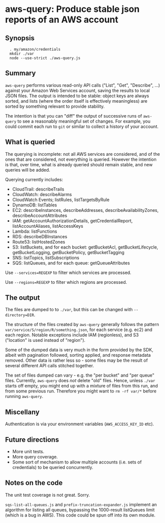 aws-query: Produce stable json reports of an AWS account
========================================================

Synopsis
--------

`  . my/amazon/credentials`  
`  mkdir ./var`  
`  node --use-strict ./aws-query.js`  

Summary
-------

`aws-query` performs various read-only API calls ("List", "Get", "Describe",
...) against your Amazon Web Services account, saving the results to local
JSON files.  The output is intended to be stable: object keys are always
sorted, and lists (where the order itself is effectively meaningless) are
sorted by something relevant to provide stability.

The intention is that you can "diff" the output of successive runs of
`aws-query` to see a reasonably meaningful set of changes.  For example, you
could commit each run to `git` or similar to collect a history of your
account.

What is queried
---------------

The querying is incomplete: not all AWS services are considered, and of the
ones that are considered, not everything is queried.  However the intention is
that, over time, what is already queried should remain stable, and new queries
will be added.

Querying currently includes:

 * CloudTrail: describeTrails
 * CloudWatch: describeAlarms
 * CloudWatch Events; listRules, listTargetsByRule
 * DynamoDB: listTables
 * EC2: describeInstances, describeAddresses, describeAvailabilityZones,
   describeAccountAttributes
 * IAM: getAccountAuthorizationDetails, getCredentialReport,
   listAccountAliases, listAccessKeys
 * Lambda: listFunctions
 * RDS: describeDBInstances
 * Route53: listHostedZones
 * S3: listBuckets, and for each bucket: getBucketAcl, getBucketLifecycle,
   getBucketLogging, getBucketPolicy, getBucketTagging
 * SNS: listTopics, listSubscriptions
 * SQS: listQueues, and for each queue: getQueueAttributes

Use `--services=REGEXP` to filter which services are processed.

Use `--regions=REGEXP` to filter which regions are processed.

The output
----------

The files are dumped to to `./var`, but this can be changed with
`--directory=DIR`.

The structure of the files created by `aws-query` generally follows the
pattern `var/service/S/region/R/something.json`, for each service (e.g. ec2)
and each region.  Notable exceptions include IAM (regionless), and S3
("location" is used instead of "region").

Some of the dumped data is very much in the form provided by the SDK, albeit
with pagination followed, sorting applied, and response metadata removed.
Other data is rather less so - some files may be the result of several
different API calls stitched together.

The set of files dumped can vary - e.g. the "per bucket" and "per queue"
files.  Currently, `aws-query` does _not_ delete "old" files.  Hence, unless
`./var` starts off empty, you might end up with a mixture of files from this
run, and from some previous run.  Therefore you might want to `rm -rf var/*`
before running `aws-query`.

Miscellany
----------

Authentication is via your environment variables (`AWS_ACCESS_KEY_ID` etc).

Future directions
-----------------

 * More unit tests.
 * More query coverage.
 * Some sort of mechanism to allow multiple accounts (i.e. sets
   of credentials) to be queried concurrently.

Notes on the code
-----------------

The unit test coverage is not great.  Sorry.

`sqs-list-all-queues.js` and `prefix-truncation-expander.js` implement an
algorithm for listing all queues, bypassing the 1000-result listQueues limit
(which is a bug in AWS).  This code could be spun off into its own module.

